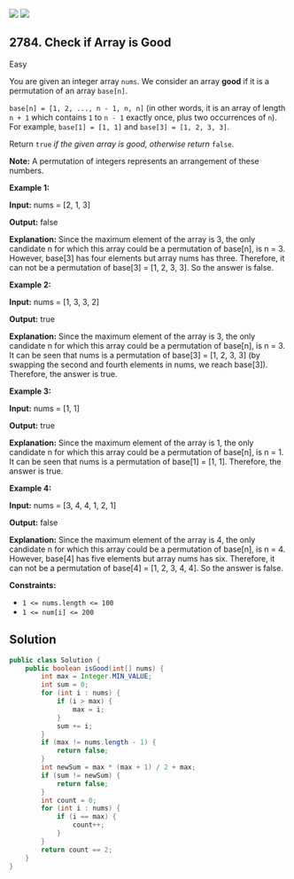 [![](https://img.shields.io/github/stars/javadev/LeetCode-in-Java?label=Stars&style=flat-square)](https://github.com/javadev/LeetCode-in-Java)
[![](https://img.shields.io/github/forks/javadev/LeetCode-in-Java?label=Fork%20me%20on%20GitHub%20&style=flat-square)](https://github.com/javadev/LeetCode-in-Java/fork)

## 2784\. Check if Array is Good

Easy

You are given an integer array `nums`. We consider an array **good** if it is a permutation of an array `base[n]`.

`base[n] = [1, 2, ..., n - 1, n, n]` (in other words, it is an array of length `n + 1` which contains `1` to `n - 1` exactly once, plus two occurrences of `n`). For example, `base[1] = [1, 1]` and `base[3] = [1, 2, 3, 3]`.

Return `true` _if the given array is good, otherwise return_ `false`.

**Note:** A permutation of integers represents an arrangement of these numbers.

**Example 1:**

**Input:** nums = [2, 1, 3]

**Output:** false

**Explanation:** Since the maximum element of the array is 3, the only candidate n for which this array could be a permutation of base[n], is n = 3. However, base[3] has four elements but array nums has three. Therefore, it can not be a permutation of base[3] = [1, 2, 3, 3]. So the answer is false. 

**Example 2:**

**Input:** nums = [1, 3, 3, 2]

**Output:** true

**Explanation:** Since the maximum element of the array is 3, the only candidate n for which this array could be a permutation of base[n], is n = 3. It can be seen that nums is a permutation of base[3] = [1, 2, 3, 3] (by swapping the second and fourth elements in nums, we reach base[3]). Therefore, the answer is true.

**Example 3:**

**Input:** nums = [1, 1]

**Output:** true

**Explanation:** Since the maximum element of the array is 1, the only candidate n for which this array could be a permutation of base[n], is n = 1. It can be seen that nums is a permutation of base[1] = [1, 1]. Therefore, the answer is true.

**Example 4:**

**Input:** nums = [3, 4, 4, 1, 2, 1]

**Output:** false

**Explanation:** Since the maximum element of the array is 4, the only candidate n for which this array could be a permutation of base[n], is n = 4. However, base[4] has five elements but array nums has six. Therefore, it can not be a permutation of base[4] = [1, 2, 3, 4, 4]. So the answer is false. 

**Constraints:**

*   `1 <= nums.length <= 100`
*   `1 <= num[i] <= 200`

## Solution

```java
public class Solution {
    public boolean isGood(int[] nums) {
        int max = Integer.MIN_VALUE;
        int sum = 0;
        for (int i : nums) {
            if (i > max) {
                max = i;
            }
            sum += i;
        }
        if (max != nums.length - 1) {
            return false;
        }
        int newSum = max * (max + 1) / 2 + max;
        if (sum != newSum) {
            return false;
        }
        int count = 0;
        for (int i : nums) {
            if (i == max) {
                count++;
            }
        }
        return count == 2;
    }
}
```